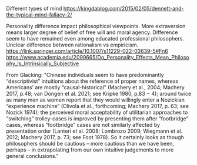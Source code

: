 Different types of mind
https://kingdablog.com/2015/02/05/dennett-and-the-typical-mind-fallacy-2/

Personality difference impact philosophical viewpoints. More extraversion means larger degree of belief of free will and moral agency. Difference seem to have remained even among educated professional philosophers. Unclear difference between rationalism vs empiricism.  
https://link.springer.com/article/10.1007/s11229-022-03639-5#Fn6
https://www.academia.edu/2099665/Do_Personality_Effects_Mean_Philosophy_Is_Intrinsically_Subjective

From Glacking:
"Chinese individuals seem to have predominantly “descriptivist” intuitions about the reference of proper names, whereas Americans’ are mostly “causal-historical” (Machery et al., 2004; Machery 2017, p.48; van Dongen et al. 2021; see Kripke 1980, p.83 − 4); around twice as many men as women report that they would willingly enter a Nozickian “experience machine” (Olivola et al., forthcoming; Machery 2017, p. 63; see Nozick 1974); the perceived moral acceptability of utilitarian approaches to “switching” trolley-cases is improved by presenting them after “footbridge” cases, whereas “footbridge” cases are not similarly affected by presentation order (Lanteri et al. 2008; Lombrozo 2009; Wiegmann et al. 2012; Machery 2017, p. 73; see Foot 1978). So it certainly looks as though philosophers should be cautious – more cautious than we have been, perhaps – in extrapolating from our own intuitive judgements to more general conclusions."
